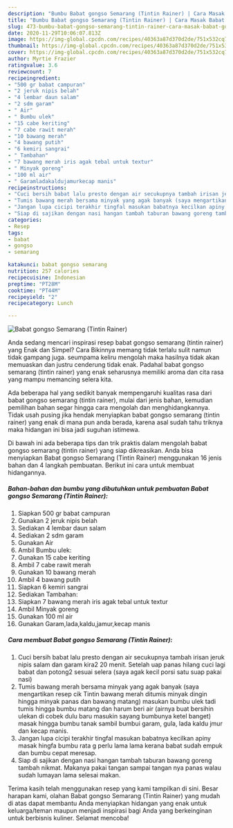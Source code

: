 ```yaml
---
description: "Bumbu Babat gongso Semarang (Tintin Rainer) | Cara Masak Babat gongso Semarang (Tintin Rainer) Yang Menggugah Selera"
title: "Bumbu Babat gongso Semarang (Tintin Rainer) | Cara Masak Babat gongso Semarang (Tintin Rainer) Yang Menggugah Selera"
slug: 473-bumbu-babat-gongso-semarang-tintin-rainer-cara-masak-babat-gongso-semarang-tintin-rainer-yang-menggugah-selera
date: 2020-11-29T10:06:07.813Z
image: https://img-global.cpcdn.com/recipes/40363a87d370d2de/751x532cq70/babat-gongso-semarang-tintin-rainer-foto-resep-utama.jpg
thumbnail: https://img-global.cpcdn.com/recipes/40363a87d370d2de/751x532cq70/babat-gongso-semarang-tintin-rainer-foto-resep-utama.jpg
cover: https://img-global.cpcdn.com/recipes/40363a87d370d2de/751x532cq70/babat-gongso-semarang-tintin-rainer-foto-resep-utama.jpg
author: Myrtie Frazier
ratingvalue: 3.6
reviewcount: 7
recipeingredient:
- "500 gr babat campuran"
- "2 jeruk nipis belah"
- "4 lembar daun salam"
- "2 sdm garam"
- " Air"
- " Bumbu ulek"
- "15 cabe keriting"
- "7 cabe rawit merah"
- "10 bawang merah"
- "4 bawang putih"
- "6 kemiri sangrai"
- " Tambahan"
- "7 bawang merah iris agak tebal untuk textur"
- " Minyak goreng"
- "100 ml air"
- " Garamladakaldujamurkecap manis"
recipeinstructions:
- "Cuci bersih babat lalu presto dengan air secukupnya tambah irisan jeruk nipis salam dan garam kira2 20 menit. Setelah uap panas hilang cuci lagi babat dan potong2 sesuai selera (saya agak kecil porsi satu suap pakai nasi)"
- "Tumis bawang merah bersama minyak yang agak banyak (saya mengartikan resep cik Tintin bawang merah ditumis minyak dingin hingga minyak panas dan bawang matang) masukan bumbu ulek tadi tumis hingga bumbu matang dan harum beri air (airnya buat bersihin ulekan di cobek dulu baru masukin sayang bumbunya ketel banget) masak hingga bumbu tanak sambil bumbui garam, gula, lada kaldu jmur dan kecap manis."
- "Jangan lupa cicipi terakhir tingfal masukan babatnya kecilkan apiny masak hingfa bumbu rata g perlu lama lama kerana babat sudah empuk dan bumbu cepat meresap."
- "Siap di sajikan dengan nasi hangan tambah taburan bawang goreng tambah nikmat. Makanya pakai tangan sampai tangan nya panas walau sudah lumayan lama selesai makan."
categories:
- Resep
tags:
- babat
- gongso
- semarang

katakunci: babat gongso semarang 
nutrition: 257 calories
recipecuisine: Indonesian
preptime: "PT28M"
cooktime: "PT44M"
recipeyield: "2"
recipecategory: Lunch

---
```



![Babat gongso Semarang (Tintin Rainer)](https://img-global.cpcdn.com/recipes/40363a87d370d2de/751x532cq70/babat-gongso-semarang-tintin-rainer-foto-resep-utama.jpg)

Anda sedang mencari inspirasi resep babat gongso semarang (tintin rainer) yang Enak dan Simpel? Cara Bikinnya memang tidak terlalu sulit namun tidak gampang juga. seumpama keliru mengolah maka hasilnya tidak akan memuaskan dan justru cenderung tidak enak. Padahal babat gongso semarang (tintin rainer) yang enak seharusnya memiliki aroma dan cita rasa yang mampu memancing selera kita.



Ada beberapa hal yang sedikit banyak mempengaruhi kualitas rasa dari babat gongso semarang (tintin rainer), mulai dari jenis bahan, kemudian pemilihan bahan segar hingga cara mengolah dan menghidangkannya. Tidak usah pusing jika hendak menyiapkan babat gongso semarang (tintin rainer) yang enak di mana pun anda berada, karena asal sudah tahu triknya maka hidangan ini bisa jadi suguhan istimewa.


Di bawah ini ada beberapa tips dan trik praktis dalam mengolah babat gongso semarang (tintin rainer) yang siap dikreasikan. Anda bisa menyiapkan Babat gongso Semarang (Tintin Rainer) menggunakan 16 jenis bahan dan 4 langkah pembuatan. Berikut ini cara untuk membuat hidangannya.

<!--inarticleads1-->

##### Bahan-bahan dan bumbu yang dibutuhkan untuk pembuatan Babat gongso Semarang (Tintin Rainer):

1. Siapkan 500 gr babat campuran
1. Gunakan 2 jeruk nipis belah
1. Sediakan 4 lembar daun salam
1. Sediakan 2 sdm garam
1. Gunakan  Air
1. Ambil  Bumbu ulek:
1. Gunakan 15 cabe keriting
1. Ambil 7 cabe rawit merah
1. Gunakan 10 bawang merah
1. Ambil 4 bawang putih
1. Siapkan 6 kemiri sangrai
1. Sediakan  Tambahan:
1. Siapkan 7 bawang merah iris agak tebal untuk textur
1. Ambil  Minyak goreng
1. Gunakan 100 ml air
1. Gunakan  Garam,lada,kaldu,jamur,kecap manis




<!--inarticleads2-->

##### Cara membuat Babat gongso Semarang (Tintin Rainer):

1. Cuci bersih babat lalu presto dengan air secukupnya tambah irisan jeruk nipis salam dan garam kira2 20 menit. Setelah uap panas hilang cuci lagi babat dan potong2 sesuai selera (saya agak kecil porsi satu suap pakai nasi)
1. Tumis bawang merah bersama minyak yang agak banyak (saya mengartikan resep cik Tintin bawang merah ditumis minyak dingin hingga minyak panas dan bawang matang) masukan bumbu ulek tadi tumis hingga bumbu matang dan harum beri air (airnya buat bersihin ulekan di cobek dulu baru masukin sayang bumbunya ketel banget) masak hingga bumbu tanak sambil bumbui garam, gula, lada kaldu jmur dan kecap manis.
1. Jangan lupa cicipi terakhir tingfal masukan babatnya kecilkan apiny masak hingfa bumbu rata g perlu lama lama kerana babat sudah empuk dan bumbu cepat meresap.
1. Siap di sajikan dengan nasi hangan tambah taburan bawang goreng tambah nikmat. Makanya pakai tangan sampai tangan nya panas walau sudah lumayan lama selesai makan.




Terima kasih telah menggunakan resep yang kami tampilkan di sini. Besar harapan kami, olahan Babat gongso Semarang (Tintin Rainer) yang mudah di atas dapat membantu Anda menyiapkan hidangan yang enak untuk keluarga/teman maupun menjadi inspirasi bagi Anda yang berkeinginan untuk berbisnis kuliner. Selamat mencoba!
